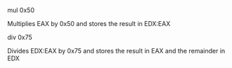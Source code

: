mul 0x50 

Multiplies EAX by 0x50 and stores the result in EDX:EAX

div 0x75 

Divides EDX:EAX by 0x75 and stores the result in EAX and the remainder in EDX